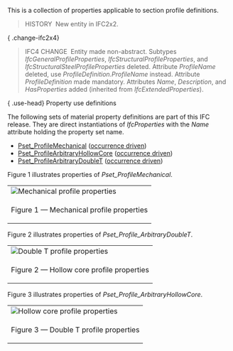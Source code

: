﻿This is a collection of properties applicable to section profile definitions.

> HISTORY&nbsp; New entity in IFC2x2.

{ .change-ifc2x4}
> IFC4 CHANGE&nbsp; Entity made non-abstract. Subtypes _IfcGeneralProfileProperties_, _IfcStructuralProfileProperties_, and _IfcStructuralSteelProfileProperties_ deleted. Attribute _ProfileName_ deleted, use _ProfileDefinition.ProfileName_ instead. Attribute _ProfileDefinition_ made mandatory. Attributes _Name_, _Description_, and _HasProperties_ added (inherited from _IfcExtendedProperties_).

{ .use-head}
Property use definitions

The following sets of material property definitions are part of this IFC release. They are direct instantiations of _IfcProperties_ with the _Name_ attribute holding the property set name.

* [Pset_ProfileMechanical](../../psd/ifcprofileresource/Pset_ProfileMechanical.xml) ([occurrence driven](../../ifckernel/lexical/ifcpropertysettemplatetypeenum.htm))
* [Pset_ProfileArbitraryHollowCore](../../psd/ifcprofileresource/Pset_ProfileArbitraryHollowCore.xml) ([occurrence driven](../../ifckernel/lexical/ifcpropertysettemplatetypeenum.htm))
* [Pset_ProfileArbitraryDoubleT](../../psd/ifcprofileresource/Pset_ProfileArbitraryDoubleT.xml) ([occurrence driven](../../ifckernel/lexical/ifcpropertysettemplatetypeenum.htm))

Figure 1 illustrates properties of _Pset_ProfileMechanical_.

<table>
<tr><td><image src="../../../../../../figures/ifcprofileproperties_mechanical.png" alt="Mechanical profile properties"></image></td></tr>
<tr><td><p class="figure">Figure 1 &mdash; Mechanical profile properties</p></td></tr>
</table>

Figure 2 illustrates properties of _Pset_Profile_ArbitraryDoubleT_.

<table>
<tr><td><image src="../../../../../../figures/ifcprofileproperties_double_t.png" alt="Double T profile properties"></image></td></tr>
<tr><td><p class="figure">Figure 2 &mdash; Hollow core profile properties</p></td></tr>
</table>

Figure 3 illustrates properties of _Pset_Profile_ArbitraryHollowCore_.

<table>
<tr><td><image src="../../../../../../figures/ifcprofileproperties_hollow_core.png" alt="Hollow core profile properties"></image></td></tr>
<tr><td><p class="figure">Figure 3 &mdash; Double T profile properties</p></td></tr>
</table>
